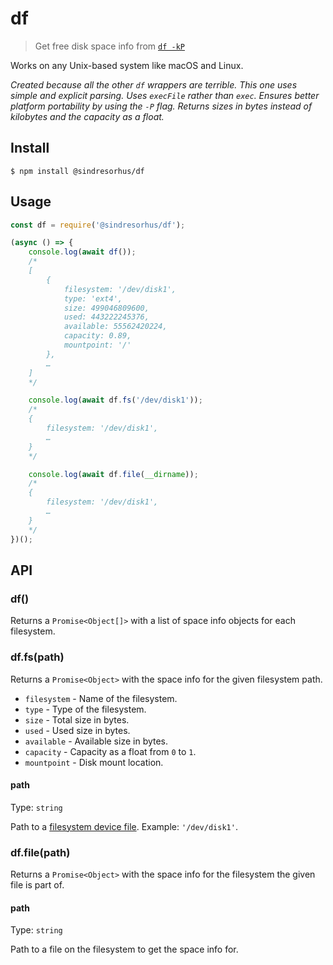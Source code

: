 # df

> Get free disk space info from [`df -kP`](https://en.wikipedia.org/wiki/Df_\(Unix\))

Works on any Unix-based system like macOS and Linux.

*Created because all the other `df` wrappers are terrible. This one uses simple and explicit parsing. Uses `execFile` rather than `exec`. Ensures better platform portability by using the `-P` flag. Returns sizes in bytes instead of kilobytes and the capacity as a float.*


## Install

```
$ npm install @sindresorhus/df
```


## Usage

```js
const df = require('@sindresorhus/df');

(async () => {
	console.log(await df());
	/*
	[
		{
			filesystem: '/dev/disk1',
			type: 'ext4',
			size: 499046809600,
			used: 443222245376,
			available: 55562420224,
			capacity: 0.89,
			mountpoint: '/'
		},
		…
	]
	*/

	console.log(await df.fs('/dev/disk1'));
	/*
	{
		filesystem: '/dev/disk1',
		…
	}
	*/

	console.log(await df.file(__dirname));
	/*
	{
		filesystem: '/dev/disk1',
		…
	}
	*/
})();
```


## API

### df()

Returns a `Promise<Object[]>` with a list of space info objects for each filesystem.

### df.fs(path)

Returns a `Promise<Object>` with the space info for the given filesystem path.

- `filesystem` - Name of the filesystem.
- `type` - Type of the filesystem.
- `size` - Total size in bytes.
- `used` - Used size in bytes.
- `available` - Available size in bytes.
- `capacity` - Capacity as a float from `0` to `1`.
- `mountpoint` - Disk mount location.

#### path

Type: `string`

Path to a [filesystem device file](https://en.wikipedia.org/wiki/Device_file). Example: `'/dev/disk1'`.

### df.file(path)

Returns a `Promise<Object>` with the space info for the filesystem the given file is part of.

#### path

Type: `string`

Path to a file on the filesystem to get the space info for.
